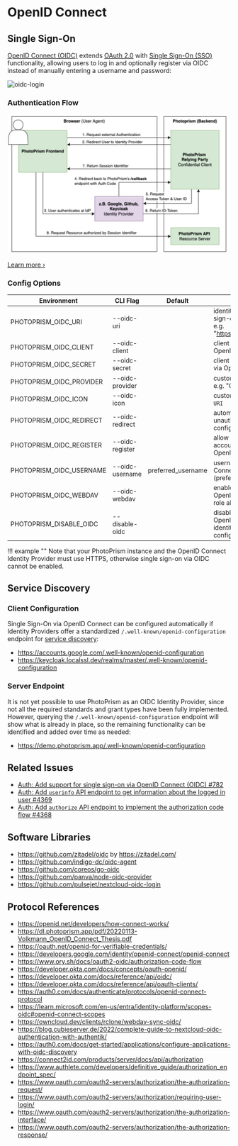# OpenID Connect

## Single Sign-On

[OpenID Connect (OIDC)](https://openid.net/developers/how-connect-works/) extends [OAuth 2.0](oauth2.md) with [Single Sign-On (SSO)](https://developer.okta.com/docs/reference/api/oidc/#userinfo) functionality, allowing users to log in and optionally register via OIDC instead of manually entering a username and password:

![oidc-login](https://github.com/photoprism/photoprism/assets/301686/58e89668-2404-4973-8f6a-e228be389e6c)

### Authentication Flow

![oidc-sso-flow](img/oidc-sso-flow.jpg)

[Learn more ›](https://dl.photoprism.app/pdf/20220113-Volkmann_OpenID_Connect_Thesis.pdf)

### Config Options

| Environment              | CLI Flag        | Default            | Description                                                                                        |
|--------------------------|-----------------|--------------------|----------------------------------------------------------------------------------------------------|
| PHOTOPRISM_OIDC_URI      | --oidc-uri      |                    | identity provider `URI` for single sign-on via OpenID Connect, e.g. "https://accounts.google.com/" |
| PHOTOPRISM_OIDC_CLIENT   | --oidc-client   |                    | client `ID` for single sign-on via OpenID Connect                                                  |
| PHOTOPRISM_OIDC_SECRET   | --oidc-secret   |                    | client `SECRET` for single sign-on via OpenID Connect                                              |
| PHOTOPRISM_OIDC_PROVIDER | --oidc-provider |                    | custom identity provider `NAME`, e.g. "Google"                                                     |
| PHOTOPRISM_OIDC_ICON     | --oidc-icon     |                    | custom identity provider icon `URI`                                                                |
| PHOTOPRISM_OIDC_REDIRECT | --oidc-redirect |                    | automatically redirect unauthenticated users to the configured identity provider                   |
| PHOTOPRISM_OIDC_REGISTER | --oidc-register |                    | allow new users to create an account when they sign in with OpenID Connect                         |
| PHOTOPRISM_OIDC_USERNAME | --oidc-username | preferred_username | username `CLAIM` for OpenID Connect users (preferred_username, email)                              |
| PHOTOPRISM_OIDC_WEBDAV   | --oidc-webdav   |                    | enable WebDAV for new OpenID Connect users if their role allows it                                 |
| PHOTOPRISM_DISABLE_OIDC  | --disable-oidc  |                    | disable single sign-on via OpenID Connect, even if an identity provider has been configured        |


!!! example ""
    Note that your PhotoPrism instance and the OpenID Connect Identity Provider must use HTTPS, otherwise single sign-on via OIDC cannot be enabled.

## Service Discovery

### Client Configuration

Single Sign-On via OpenID Connect can be configured automatically if Identity Providers offer a standardized `/.well-known/openid-configuration` endpoint for [service discovery](https://developer.okta.com/docs/reference/api/oidc/#well-known-oauth-authorization-server):

- <https://accounts.google.com/.well-known/openid-configuration>
- <https://keycloak.localssl.dev/realms/master/.well-known/openid-configuration>

### Server Endpoint

It is not yet possible to use PhotoPrism as an OIDC Identity Provider, since not all the required standards and grant types have been fully implemented. However, querying the `/.well-known/openid-configuration` endpoint will show what is already in place, so the remaining functionality can be identified and added over time as needed:

- <https://demo.photoprism.app/.well-known/openid-configuration>

## Related Issues

- [Auth: Add support for single sign-on via OpenID Connect (OIDC) #782](https://github.com/photoprism/photoprism/issues/782)
- [Auth: Add `userinfo` API endpoint to get information about the logged in user #4369](https://github.com/photoprism/photoprism/issues/4369)
- [Auth: Add `authorize` API endpoint to implement the authorization code flow #4368](https://github.com/photoprism/photoprism/issues/4368)

## Software Libraries

- https://github.com/zitadel/oidc by https://zitadel.com/
- https://github.com/indigo-dc/oidc-agent
- https://github.com/coreos/go-oidc
- https://github.com/panva/node-oidc-provider
- https://github.com/pulsejet/nextcloud-oidc-login

## Protocol References

- https://openid.net/developers/how-connect-works/
- https://dl.photoprism.app/pdf/20220113-Volkmann_OpenID_Connect_Thesis.pdf
- https://oauth.net/openid-for-verifiable-credentials/
- https://developers.google.com/identity/openid-connect/openid-connect
- https://www.ory.sh/docs/oauth2-oidc/authorization-code-flow
- https://developer.okta.com/docs/concepts/oauth-openid/
- https://developer.okta.com/docs/reference/api/oidc/
- https://developer.okta.com/docs/reference/api/oauth-clients/
- https://auth0.com/docs/authenticate/protocols/openid-connect-protocol
- https://learn.microsoft.com/en-us/entra/identity-platform/scopes-oidc#openid-connect-scopes
- https://owncloud.dev/clients/rclone/webdav-sync-oidc/
- https://blog.cubieserver.de/2022/complete-guide-to-nextcloud-oidc-authentication-with-authentik/
- https://auth0.com/docs/get-started/applications/configure-applications-with-oidc-discovery
- https://connect2id.com/products/server/docs/api/authorization
- https://www.authlete.com/developers/definitive_guide/authorization_endpoint_spec/
- https://www.oauth.com/oauth2-servers/authorization/the-authorization-request/
- https://www.oauth.com/oauth2-servers/authorization/requiring-user-login/
- https://www.oauth.com/oauth2-servers/authorization/the-authorization-interface/
- https://www.oauth.com/oauth2-servers/authorization/the-authorization-response/